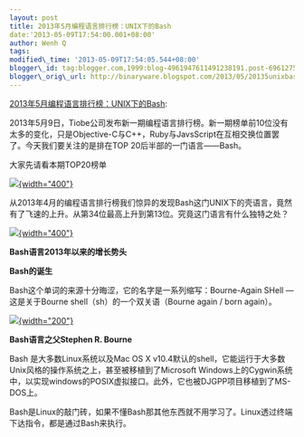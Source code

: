 ```yaml
--- 
layout: post 
title: 2013年5月编程语言排行榜：UNIX下的Bash 
date:'2013-05-09T17:54:00.001+08:00' 
author: Wenh Q
tags:
modified\_time: '2013-05-09T17:54:05.544+08:00' 
blogger\_id: tag:blogger.com,1999:blog-4961947611491238191.post-6961275210465111916
blogger\_orig\_url: http://binaryware.blogspot.com/2013/05/20135unixbash.html
---
```

[2013年5月编程语言排行榜：UNIX下的Bash](http://www.oschina.net/news/40357/2013-5-tiobe):

2013年5月9日，Tiobe公司发布新一期编程语言排行榜。新一期榜单前10位没有太多的变化，只是Objective-C与C++，Ruby与JavsScript在互相交换位置罢了。今天我们要关注的是排在TOP
20后半部的一门语言——Bash。

大家先请看本期TOP20榜单

[![](http://static.oschina.net/uploads/img/201305/09152142_cMDD.jpg){width="400"}](http://img.cnbeta.com/newsimg/130509/1101200548369122.jpg)

从2013年4月的编程语言排行榜我们惊异的发现Bash这门UNIX下的壳语言，竟然有了飞速的上升。从第34位最高上升到第13位。究竟这门语言有什么独特之处？

[![](http://static.oschina.net/uploads/img/201305/09152142_Z5hh.jpg){width="400"}](http://img.cnbeta.com/newsimg/130509/1101241616233161.jpg)

**Bash语言2013年以来的增长势头**

**Bash的诞生**

Bash这个单词的来源十分晦涩，它的名字是一系列缩写：Bourne-Again SHell —
这是关于Bourne shell（sh）的一个双关语（Bourne again / born again）。

[![](http://static.oschina.net/uploads/img/201305/09152143_hC3w.jpg){width="200"}](http://img.cnbeta.com/newsimg/130509/11012421708053299.jpg)

**Bash语言之父Stephen R. Bourne**

Bash 是大多数Linux系统以及Mac OS X
v10.4默认的shell，它能运行于大多数Unix风格的操作系统之上，甚至被移植到了Microsoft
Windows上的Cygwin系统中，以实现windows的POSIX虚拟接口。此外，它也被DJGPP项目移植到了MS-DOS上。

Bash是Linux的敲门砖，如果不懂Bash那其他东西就不用学习了。Linux透过终端下达指令，都是通过Bash来执行。
